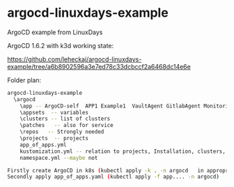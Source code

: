 # argocd-linuxdays-example
ArgoCD example from LinuxDays


ArgoCD  1.6.2 with k3d working state:

https://github.com/leheckaj/argocd-linuxdays-example/tree/a6b8902596a3e7ed78c33dcbccf2a6468dc14e6e

Folder plan:
```bash
argocd-linuxdays-example
  \argocd
    \app -- ArgoCD-self  APP1 Example1  VaultAgent GitlabAgent MonitoringAgent etc.
    \appsets  -- variables
    \clusters -- list of clusters
    \patches   -- also for service
    \repos   -- Strongly needed
    \projects  -- projects
    app_of_apps.yml
    kustomization.yml -- relation to projects, Installation, clusters, APPs, ... CREATES ARGOCD
    namespace.yml --maybe not

Firstly create ArgoCD in k8s (kubectl apply -k . -n argocd   in appropriate folder)
Secondly apply app_of_apps.yaml (kubectl apply -f app.... -n argocd)
```
